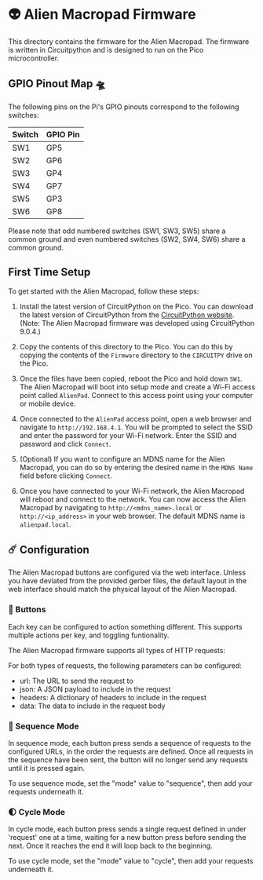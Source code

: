 # 👽 Alien Macropad Firmware

This directory contains the firmware for the Alien Macropad. The firmware is written in Circuitpython and is designed to run on the Pico microcontroller.

## GPIO Pinout Map 🛸

The following pins on the Pi's GPIO pinouts correspond to the following switches:

| Switch  | GPIO Pin |
| ------------- | ------------- |
| SW1  | GP5 |
| SW2  | GP6  |
| SW3  | GP4  |
| SW4  | GP7  |
| SW5  | GP3  |
| SW6  | GP8 |

Please note that odd numbered switches (SW1, SW3, SW5) share a common ground and even numbered switches (SW2, SW4, SW6) share a common ground.

## First Time Setup

To get started with the Alien Macropad, follow these steps:

1. Install the latest version of CircuitPython on the Pico. You can download the latest version of CircuitPython from the [CircuitPython website](https://circuitpython.org/board/raspberry_pi_pico/). (Note: The Alien Macropad firmware was developed using CircuitPython 9.0.4.)

2. Copy the contents of this directory to the Pico. You can do this by copying the contents of the `Firmware` directory to the `CIRCUITPY` drive on the Pico.

3. Once the files have been copied, reboot the Pico and hold down `SW1`. The Alien Macropad will boot into setup mode and create a Wi-Fi access point called `AlienPad`. Connect to this access point using your computer or mobile device.

4. Once connected to the `AlienPad` access point, open a web browser and navigate to `http://192.168.4.1`. You will be prompted to select the SSID and enter the password for your Wi-Fi network. Enter the SSID and password and click `Connect`.

5. (Optional) If you want to configure an MDNS name for the Alien Macropad, you can do so by entering the desired name in the `MDNS Name` field before clicking `Connect`.

6. Once you have connected to your Wi-Fi network, the Alien Macropad will reboot and connect to the network. You can now access the Alien Macropad by navigating to `http://<mdns_name>.local` or `http://<ip_address>` in your web browser. The default MDNS name is `alienpad.local`.

## ☄️ Configuration

The Alien Macropad buttons are configured via the web interface. Unless you have deviated from the provided gerber files, the default layout in the web interface should match the physical layout of the Alien Macropad.

### 🚀 Buttons

Each key can be configured to action something different. This supports multiple actions per key, and toggling funtionality.

The Alien Macropad firmware supports all types of HTTP requests:

For both types of requests, the following parameters can be configured:

 - url: The URL to send the request to
 - json: A JSON payload to include in the request
 - headers: A dictionary of headers to include in the request
 - data: The data to include in the request body

### 🌟 Sequence Mode

In sequence mode, each button press sends a sequence of requests to the configured URLs, in the order the requests are defined. Once all requests in the sequence have been sent, the button will no longer send any requests until it is pressed again.

To use sequence mode, set the "mode" value to "sequence", then add your requests underneath it.

### 🌓 Cycle Mode

In cycle mode, each button press sends a single request defined in under 'request' one at a time, waiting for a new button press before sending the next. Once it reaches the end it will loop back to the beginning.

To use cycle mode, set the "mode" value to "cycle", then add your requests underneath it.
